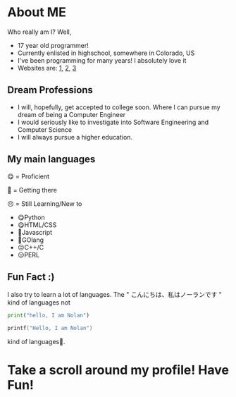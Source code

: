 # About ME

Who really am I? Well, 
* 17 year old programmer!
* Currently enlisted in highschool, somewhere in Colorado, US
* I've been programming for many years! I absolutely love it
* Websites are: [1](https://nolant.org), [2](https://swills.dev), [3](NOLAN-aka-SWILLS.github.io)
## Dream Professions
* I will, hopefully, get accepted to college soon. Where I can pursue my dream of being a Computer Engineer
* I would seriously like to investigate into Software Engineering and Computer Science
* I will always pursue a higher education.

## My main languages
:yum: = Proficient

:shushing_face: = Getting there

:pensive: = Still Learning/New to
* :yum:Python
* :yum:HTML/CSS
* :shushing_face:Javascript
* :shushing_face:GOlang
* :pensive:C++/C
* :pensive:PERL

## Fun Fact :)
I also try to learn a lot of languages. The " こんにちは、私はノーランです " kind of languages not
```python
print("hello, I am Nolan")
```
```cpp
printf("Hello, I am Nolan")
```
kind of languages:space_invader:.
# Take a scroll around my profile! Have Fun!
